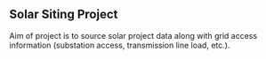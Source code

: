 ## Solar Siting Project

Aim of project is to source solar project data along with grid access information (substation access, transmission line load, etc.).
